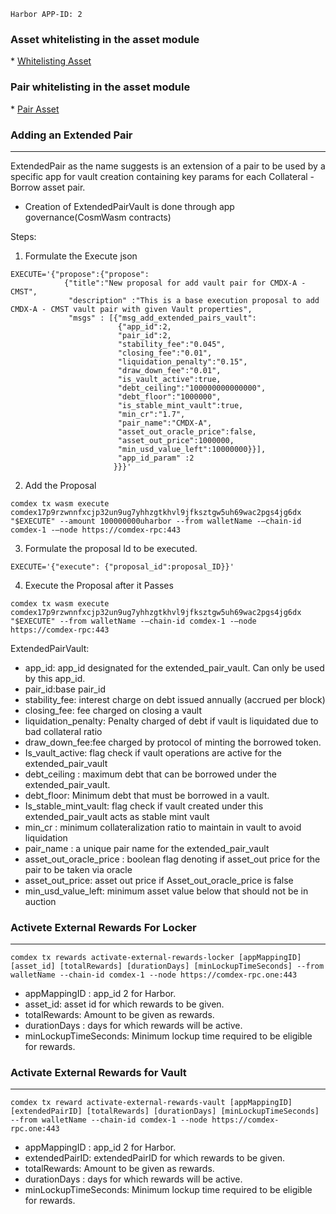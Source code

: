 ```
Harbor APP-ID: 2
```

### Asset whitelisting in the asset module

</l1> \* [Whitelisting Asset](/Resources/mainnet/base.md)

### Pair whitelisting in the asset module

</l1> \* [Pair Asset](/Resources/mainnet/base.md)

### Adding an Extended Pair

---

ExtendedPair as the name suggests is an extension of a pair to be used by a specific app for vault creation containing key params for each Collateral - Borrow asset pair.

- Creation of ExtendedPairVault is done through app governance(CosmWasm contracts)

Steps:

1. Formulate the Execute json

```
EXECUTE='{"propose":{"propose":
            {"title":"New proposal for add vault pair for CMDX-A - CMST",
             "description" :"This is a base execution proposal to add CMDX-A - CMST vault pair with given Vault properties",
             "msgs" : [{"msg_add_extended_pairs_vault":
                        {"app_id":2,
                        "pair_id":2,
                        "stability_fee":"0.045",
                        "closing_fee":"0.01",
                        "liquidation_penalty":"0.15",
                        "draw_down_fee":"0.01",
                        "is_vault_active":true,
                        "debt_ceiling":"100000000000000",
                        "debt_floor":"1000000",
                        "is_stable_mint_vault":true,
                        "min_cr":"1.7",
                        "pair_name":"CMDX-A",
                        "asset_out_oracle_price":false,
                        "asset_out_price":1000000,
                        "min_usd_value_left":10000000}}],
                        "app_id_param" :2
                       }}}'
```

2. Add the Proposal

```
comdex tx wasm execute comdex17p9rzwnnfxcjp32un9ug7yhhzgtkhvl9jfksztgw5uh69wac2pgs4jg6dx  "$EXECUTE" --amount 100000000uharbor --from walletName -–chain-id comdex-1 -–node https://comdex-rpc:443
```

3. Formulate the proposal Id to be executed.

```
EXECUTE='{"execute": {"proposal_id":proposal_ID}}'
```

4. Execute the Proposal after it Passes

```
comdex tx wasm execute comdex17p9rzwnnfxcjp32un9ug7yhhzgtkhvl9jfksztgw5uh69wac2pgs4jg6dx  "$EXECUTE" --from walletName -–chain-id comdex-1 -–node https://comdex-rpc:443
```

ExtendedPairVault:

- app_id: app_id designated for the extended_pair_vault. Can only be used by this app_id.
- pair_id:base pair_id
- stability_fee: interest charge on debt issued annually (accrued per block)
- closing_fee: fee charged on closing a vault
- liquidation_penalty: Penalty charged of debt if vault is liquidated due to bad collateral ratio
- draw_down_fee:fee charged by protocol of minting the borrowed token.
- Is_vault_active: flag check if vault operations are active for the extended_pair_vault
- debt_ceiling : maximum debt that can be borrowed under the extended_pair_vault.
- debt_floor: Minimum debt that must be borrowed in a vault.
- Is_stable_mint_vault: flag check if vault created under this extended_pair_vault acts as stable mint vault
- min_cr : minimum collateralization ratio to maintain in vault to avoid liquidation
- pair_name : a unique pair name for the extended_pair_vault
- asset_out_oracle_price : boolean flag denoting if asset_out price for the pair to be taken via oracle
- asset_out_price: asset out price if Asset_out_oracle_price is false
- min_usd_value_left: minimum asset value below that should not be in auction

### Activete External Rewards For Locker

---

```
comdex tx rewards activate-external-rewards-locker [appMappingID] [asset_id] [totalRewards] [durationDays] [minLockupTimeSeconds] --from walletName --chain-id comdex-1 --node https://comdex-rpc.one:443
```

- appMappingID : app_id 2 for Harbor.
- asset_id: asset id for which rewards to be given.
- totalRewards: Amount to be given as rewards.
- durationDays : days for which rewards will be active.
- minLockupTimeSeconds: Minimum lockup time required to be eligible for rewards.

### Activate External Rewards for Vault

---

```
comdex tx reward activate-external-rewards-vault [appMappingID] [extendedPairID] [totalRewards] [durationDays] [minLockupTimeSeconds] --from walletName --chain-id comdex-1 --node https://comdex-rpc.one:443
```

- appMappingID : app_id 2 for Harbor.
- extendedPairID: extendedPairID for which rewards to be given.
- totalRewards: Amount to be given as rewards.
- durationDays : days for which rewards will be active.
- minLockupTimeSeconds: Minimum lockup time required to be eligible for rewards.

